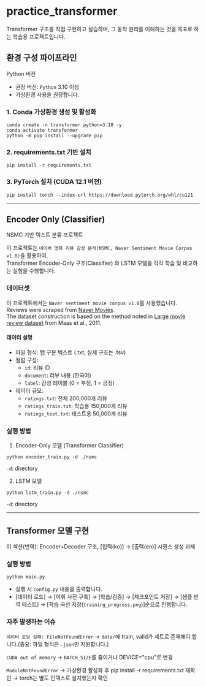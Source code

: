 # practice_transformer
Transformer 구조를 직접 구현하고 실습하며, 그 동작 원리를 이해하는 것을 목표로 하는 학습용 프로젝트입니다.

## 환경 구성 파이프라인
Python 버전
- 권장 버전: `Python` 3.10 이상
- 가상환경 사용을 권장합니다.
### 1. Conda 가상환경 생성 및 활성화
```
conda create -n transformer python=3.10 -y
conda activate transformer
python -m pip install --upgrade pip
```
### 2. requirements.txt 기반 설치
```
pip install -r requirements.txt
```
### 3. PyTorch 설치 (CUDA 12.1 버전)
```
pip install torch --index-url https://download.pytorch.org/whl/cu121
```
---
## Encoder Only (Classifier)

NSMC 기반 텍스트 분류 프로젝트

이 프로젝트는 `네이버 영화 리뷰 감성 분석(NSMC, Naver Sentiment Movie Corpus v1.0)`을 활용하여,<br>
Transformer Encoder-Only 구조(Classifier) 와 LSTM 모델을 각각 학습 및 비교하는 실험을 수행합니다.

### 데이터셋

이 프로젝트에서는 `Naver sentiment movie corpus v1.0`를 사용했습니다.<br>
Reviews were scraped from [Naver Movies](http://movie.naver.com/movie/point/af/list.nhn).<br>
The dataset construction is based on the method noted in [Large movie review dataset](http://ai.stanford.edu/~amaas/data/sentiment/) from Maas et al., 2011.

#### 데이터 설명
- 파일 형식: 탭 구분 텍스트 (.txt, 실제 구조는 .tsv)
- 컬럼 구성:
  - `id`: 리뷰 ID
  - `document`: 리뷰 내용 (한국어)
  - `label`: 감성 레이블 (0 = 부정, 1 = 긍정)
- 데이터 규모:
  - `ratings.txt`: 전체 200,000개 리뷰
  - `ratings_train.txt`: 학습용 150,000개 리뷰
  - `ratings_test.txt`: 테스트용 50,000개 리뷰

### 실행 방법
1) Encoder-Only 모델 (Transformer Classifier)
```
python encoder_train.py -d ./nsmc
```
`-d`: directory

2) LSTM 모델
```
python lstm_train.py -d ./nsmc
```
`-d`: directory

---
## Transformer 모델 구현
이 섹션(번역): Encoder+Decoder 구조, [입력(ko)] → [출력(en)] 시퀀스 생성 과제
### 실행 방법
```
python main.py
```
- 실행 시 `config.py` 내용을 출력합니다.
- [데이터 로드] → [어휘 사전 구축] → [학습/검증] → [체크포인트 저장] → [샘플 번역 테스트] → [학습 곡선 저장(`training_progress.png`)]순으로 진행합니다.

### 자주 발생하는 이슈

`데이터 로딩 실패: FileNotFoundError`
→ `data/`에 train, valid가 세트로 존재해야 합니다.(중요: 파일 형식은 `.json`만 지원합니다.)

`CUDA out of memory`
→ `BATCH_SIZE`를 줄이거나 DEVICE="cpu"로 변경

`ModuleNotFoundError`
→ 가상환경 활성화 후 pip install -r requirements.txt 재확인
→ torch는 별도 인덱스로 설치했는지 확인
